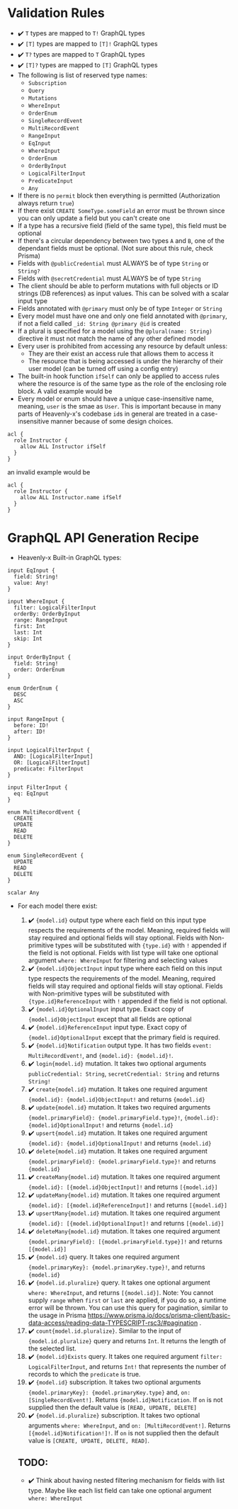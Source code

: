 # Validation Rules

- ✔️ `T` types are mapped to `T!` GraphQL types
- ✔️ `[T]` types are mapped to `[T]!` GraphQL types
- ✔️ `T?` types are mapped to `T` GraphQL types
- ✔️ `[T]?` types are mapped to `[T]` GraphQL types
- The following is list of reserved type names:
  - `Subscription`
  - `Query`
  - `Mutations`
  - `WhereInput`
  - `OrderEnum`
  - `SingleRecordEvent`
  - `MultiRecordEvent`
  - `RangeInput`
  - `EqInput`
  - `WhereInput`
  - `OrderEnum`
  - `OrderByInput`
  - `LogicalFilterInput`
  - `PredicateInput`
  - `Any`
- If there is no `permit` block then everything is permitted (Authorization always return `true`)
- If there exist `CREATE SomeType.someField` an error must be thrown since you can only update a field but you can't create one
- If a type has a recursive field (field of the same type), this field must be optional
- If there's a circular dependency between two types `A` and `B`, one of the dependant fields must be optional. (Not sure about this rule, check Prisma)
- Fields with `@publicCredential` must ALWAYS be of type `String` or `String?`
- Fields with `@secretCredential` must ALWAYS be of type `String`
- The client should be able to perform mutations with full objects or ID strings (DB references) as input values. This can be solved with a scalar input type
- Fields annotated with `@primary` must only be of type `Integer` or `String`
- Every model must have one and only one field annotated with `@primary`, if not a field called `_id: String @primary @id` is created
- If a plural is specified for a model using the `@plural(name: String)` directive it must not match the name of any other defined model
- Every user is prohibited from accessing any resource by default unless:
  - They are their exist an access rule that allows them to access it
  - The resource that is being accessed is under the hierarchy of their user model (can be turned off using a config entry)
- The built-in hook function `ifSelf` can only be applied to access rules where the resource is of the same type as the role of the enclosing role block. A valid example would be
- Every model or enum should have a unique case-insensitive name, meaning, `user` is the smae as `User`. This is important because in many parts of Heavenly-x's codebase `id`s in general are treated in a case-insensitive manner because of some design choices.
```
acl {
  role Instructor {
    allow ALL Instructor ifSelf
  }
}
```
an invalid example would be
```
acl {
  role Instructor {
    allow ALL Instructor.name ifSelf
  }
}
```

# GraphQL API Generation Recipe

- Heavenly-x Built-in GraphQL types:

```gql
input EqInput {
  field: String!
  value: Any!
}

input WhereInput {
  filter: LogicalFilterInput
  orderBy: OrderByInput
  range: RangeInput
  first: Int
  last: Int
  skip: Int
}

input OrderByInput {
  field: String!
  order: OrderEnum
}

enum OrderEnum {
  DESC
  ASC
}

input RangeInput {
  before: ID!
  after: ID!
}

input LogicalFilterInput {
  AND: [LogicalFilterInput]
  OR: [LogicalFilterInput]
  predicate: FilterInput
}

input FilterInput {
  eq: EqInput
}

enum MultiRecordEvent {
  CREATE
  UPDATE
  READ
  DELETE
}

enum SingleRecordEvent {
  UPDATE
  READ
  DELETE
}

scalar Any
```

- For each model there exist:

  1. ✔️ `{model.id}` output type where each field on this input type respects the requirements of the model. Meaning, required fields will stay required and optional fields will stay optional. Fields with Non-primitive types will be substituted with `{type.id}` with `!` appended if the field is not optional. Fields with list type will take one optional argument `where: WhereInput` for filtering and selecting values
  2. ✔️ `{model.id}ObjectInput` input type where each field on this input type respects the requirements of the model. Meaning, required fields will stay required and optional fields will stay optional. Fields with Non-primitive types will be substituted with `{type.id}ReferenceInput` with `!` appended if the field is not optional.
  3. ✔️ `{model.id}OptionalInput` input type. Exact copy of `{model.id}ObjectInput` except that all fields are optional
  4. ✔️ `{model.id}ReferenceInput` input type. Exact copy of `{model.id}OptionalInput` except that the primary field is required.
  5. ✔️ `{model.id}Notification` output type. It has two fields `event: MultiRecordEvent!`, and `{model.id}: {model.id}!`.
  6. ✔️ `login{model.id}` mutation. It takes two optional arguments
     `publicCredential: String`,
     `secretCredential: String`
     and returns
     `String!`
  7. ✔️ `create{model.id}` mutation. It takes one required argument
     `{model.id}: {model.id}ObjectInput!`
     and returns
     `{model.id}`
  8. ✔️ `update{model.id}` mutation. It takes two required arguments
     `{model.primaryField}: {model.primaryField.type}!`,
     `{model.id}: {model.id}OptionalInput!`
     and returns
     `{model.id}`
  9. ✔️ `upsert{model.id}` mutation. It takes one required argument
     `{model.id}: {model.id}OptionalInput!`
     and returns
     `{model.id}`
  10. ✔️ `delete{model.id}` mutation. It takes one required argument
      `{model.primaryField}: {model.primaryField.type}!`
      and returns
      `{model.id}`
  11. ✔️ `createMany{model.id}` mutation. It takes one required argument
      `{model.id}: [{model.id}ObjectInput]!`
      and returns
      `[{model.id}]`
  12. ✔️ `updateMany{model.id}` mutation. It takes one required argument
      `{model.id}: [{model.id}ReferenceInput]!`
      and returns
      `[{model.id}]`
  13. ✔️ `upsertMany{model.id}` mutation. It takes one required argument
      `{model.id}: [{model.id}OptionalInput]!`
      and returns
      `[{model.id}]`
  14. ✔️ `deleteMany{model.id}` mutation. It takes one required argument
      `{model.primaryField}: [{model.primaryField.type}]!`
      and returns
      `[{model.id}]`
  15. ✔️ `{model.id}` query. It takes one required argument `{model.primaryKey}: {model.primaryKey.type}!`, and returns `{model.id}`
  16. ✔️ `{model.id.pluralize}` query. It takes one optional argument `where: WhereInput`, and returns `[{model.id}]`. Note: You cannot supply `range` when `first` or `last` are applied, if you do so, a runtime error will be thrown. You can use this query for pagination, similar to the usage in Prisma https://www.prisma.io/docs/prisma-client/basic-data-access/reading-data-TYPESCRIPT-rsc3/#pagination .
  17. ✔️ `count{model.id.pluralize}`. Similar to the input of `{model.id.pluralize}` query and returns `Int`. It returns the length of the selected list.
  18. ✔️ `{model.id}Exists` query. It takes one required argument `filter: LogicalFilterInput`, and returns `Int!` that represents the number of records to which the `predicate` is true.
  19. ✔️ `{model.id}` subscription. It takes two optional arguments `{model.primaryKey}: {model.primaryKey.type}` and, `on: [SingleRecordEvent!]`. Returns `{model.id}Notification`. If `on` is not supplied then the default value is `[READ, UPDATE, DELETE]`
  20. ✔️ `{model.id.pluralize}` subscription. It takes two optional arguments `where: WhereInput`, and `on: [MultiRecordEvent!]`. Returns `[{model.id}Notification!]!`. If `on` is not supplied then the default value is `[CREATE, UPDATE, DELETE, READ]`.

  ## TODO:

  - ✔️ Think about having nested filtering mechanism for fields with list type. Maybe like each list field can take one optional argument `where: WhereInput`
